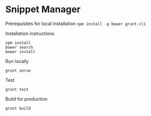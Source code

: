 Snippet Manager
===============

Prerequisites for local installation
`npm install -g bower grunt-cli`

Installation instructions
```
npm install
bower search
bower install
```

Run locally
```
grunt serve
```

Test
```
grunt test
```

Build for production
```
grunt build
```
